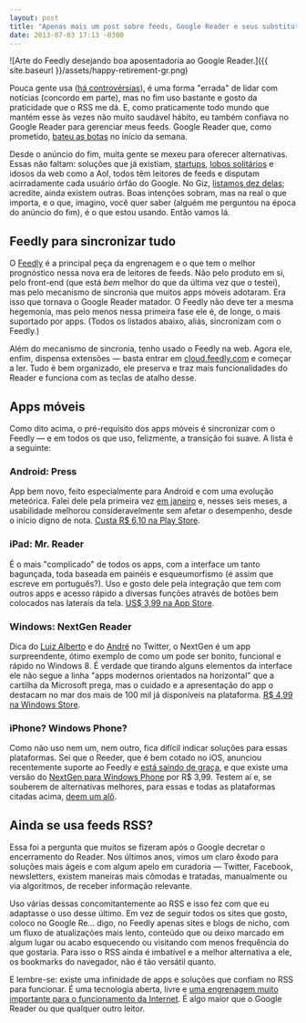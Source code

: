 ```yaml
---
layout: post
title: "Apenas mais um post sobre feeds, Google Reader e seus substitutos"
date: 2013-07-03 17:13 -0300
---
```

![Arte do Feedly desejando boa aposentadoria ao Google Reader.]({{ site.baseurl }}/assets/happy-retirement-gr.png)

Pouca gente usa ([há controvérsias](http://gigaom.com/2013/04/19/feedly-survives-the-outages-from-the-post-google-reader-rush-adding-users-feeds-and-maybe-revenue/)), é uma forma "errada" de lidar com notícias (concordo em parte), mas no fim uso bastante e gosto da praticidade que o RSS me dá. E, como praticamente todo mundo que mantém esse às vezes não muito saudável hábito, eu também confiava no Google Reader para gerenciar meus feeds. Google Reader que, como prometido, [bateu as botas](https://www.google.com/reader/about/) no início da semana.

Desde o anúncio do fim, muita gente se mexeu para oferecer alternativas. Essas não faltam: soluções que já existiam, [startups](http://blog.digg.com/post/54149272160/digg-reader-is-live), [lobos solitários](http://mattjibson.com/blog/2013/06/26/go-read-open-source-google-reader-clone/) e idosos da web como a Aol, todos têm leitores de feeds e disputam acirradamente cada usuário órfão do Google. No Giz, [listamos dez delas](http://gizmodo.uol.com.br/10-alternativas-google-reader/); acredite, ainda existem outras. Boas intenções sobram, mas na real o que importa, e o que, imagino, você quer saber (alguém me perguntou na época do anúncio do fim), é o que estou usando. Então vamos lá.

## Feedly para sincronizar tudo

O [Feedly](http://feedly.com) é a principal peça da engrenagem e o que tem o melhor prognóstico nessa nova era de leitores de feeds. Não pelo produto em si, pelo front-end (que está _bem_ melhor do que da última vez que o testei), mas pelo mecanismo de sincronia que muitos apps móveis adotaram. Era isso que tornava o Google Reader matador. O Feedly não deve ter a mesma hegemonia, mas pelo menos nessa primeira fase ele é, de longe, o mais suportado por apps. (Todos os listados abaixo, aliás, sincronizam com o Feedly.)

Além do mecanismo de sincronia, tenho usado o Feedly na web. Agora ele, enfim, dispensa extensões — basta entrar em [cloud.feedly.com](http://cloud.feedly.com) e começar a ler. Tudo é bem organizado, ele preserva e traz mais funcionalidades do Reader e funciona com as teclas de atalho desse.

## Apps móveis

Como dito acima, o pré-requisito dos apps móveis é sincronizar com o Feedly — e em todos os que uso, felizmente, a transição foi suave. A lista é a seguinte:

### Android: Press

App bem novo, feito especialmente para Android e com uma evolução meteórica. Falei dele pela primeira vez [em janeiro](http://gizmodo.uol.com.br/press-feeds-app-android/) e, nesses seis meses, a usabilidade melhorou consideravelmente sem afetar o desempenho, desde o início digno de nota. [Custa R$ 6,10 na Play Store](https://play.google.com/store/apps/details?id=com.twentyfivesquares.press&hl=pt_BR).

### iPad: Mr. Reader

É o mais "complicado" de todos os apps, com a interface um tanto bagunçada, toda baseada em painéis e esqueumorfismo (é assim que escreve em português?). Uso e gosto dele pela integração que tem com outros apps e acesso rápido a diversas funções através de botões bem colocados nas laterais da tela. [US$ 3,99 na App Store](https://itunes.apple.com/br/app/mr.-reader/id412874834?mt=8).

### Windows: NextGen Reader

Dica do [Luiz Alberto](https://twitter.com/luizfrancotj/status/352051349875200001) e do [André](https://twitter.com/andrecatapan/status/352051447615070208) no Twitter, o NextGen é um app surpreendente, ótimo exemplo de como um pode ser bonito, funcional e rápido no Windows 8. É verdade que tirando alguns elementos da interface ele não segue a linha "apps modernos orientados na horizontal" que a cartilha da Microsoft prega, mas o cuidado e a apresentação do app o destacam no mar dos mais de 100 mil já disponíveis na plataforma. [R$ 4,99 na Windows Store](http://apps.microsoft.com/windows/pt-br/app/nextgen-reader/30648d7a-f0b5-4719-8ca9-7ed6ce3b4b9b).

### iPhone? Windows Phone?

Como não uso nem um, nem outro, fica difícil indicar soluções para essas plataformas. Sei que o Reeder, que é bem cotado no iOS, anunciou recentemente suporte ao Feedly e [está saindo de graça](https://itunes.apple.com/br/app/reeder-3/id697846300?ls=1&mt=8), e que existe uma versão do [NextGen para Windows Phone](http://www.windowsphone.com/pt-br/store/app/nextgen-reader/643381de-4724-e011-854c-00237de2db9e) por R$ 3,99\. Testem aí e, se souberem de alternativas melhores, para essas e todas as plataformas citadas acima, [deem um alô](mailto:ghedin@gmail.com).

## Ainda se usa feeds RSS?

Essa foi a pergunta que muitos se fizeram após o Google decretar o encerramento do Reader. Nos últimos anos, vimos um claro êxodo para soluções mais ágeis e com algum apelo em curadoria — Twitter, Facebook, newsletters, existem maneiras mais cômodas e tratadas, manualmente ou via algoritmos, de receber informação relevante.

Uso várias dessas concomitantemente ao RSS e isso fez com que eu adaptasse o uso desse último. Em vez de seguir todos os sites que gosto, coloco no Google Re… digo, no Feedly apenas sites e blogs de nicho, com um fluxo de atualizações mais lento, conteúdo que ou deixo marcado em algum lugar ou acabo esquecendo ou visitando com menos frequência do que gostaria. Para isso o RSS ainda é imbatível e a melhor alternativa a ele, os bookmarks do navegador, não é tão versátil quanto.

E lembre-se: existe uma infinidade de apps e soluções que confiam no RSS para funcionar. É uma tecnologia aberta, livre e [uma engrenagem muito importante para o funcionamento da Internet](http://www.marco.org/2013/07/03/lockdown). É algo maior que o Google Reader ou que qualquer outro leitor.
